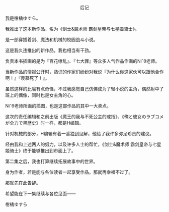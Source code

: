 <p align="center">后记</p>

我是柑橘ゆすら。

我推出了这本新作品，名为《剑士&魔术师 霸剑皇帝与七星姬骑士》。

是一部穿插着剑、魔法和机械的校园战斗小说。

这是我久违推出的新作品，我也相当有干劲。

负责本书插画的是为『百花缭乱』、『七大罪』等众多人气作品作画的Niˆθ老师。

当新作品的情报公开时，熟识的作家们纷纷对我说『为什么你这家伙可以跟他合作啊！』『羡慕死了！』。

虽然这样的比喻有点奇怪，不过我感觉自己仿佛成为了轻小说的主角，偶然射中了班上的偶像，同时也是女主角的心。

Niˆθ老师所画的插图，也是这部作品的其中一大卖点。

这次的责任编辑和之前出版《魔王的我与不死公主的戒指》、《俺と彼女のラブコメが全力で黒歴史》时一样，都是H编辑。

针对机械的部分，H编辑有着一番独到见解，他给了我许多弥足珍贵的建议。

经由我和上述两人的努力，以及许多人士的帮忙，《剑士&魔术师 霸剑皇帝与七星姬骑士》终于能够推出到市面上了。

第二集之后，我也打算继续拓展故事中的世界。

身为作者，若是能与各位读者一起享受作品，那就再幸福不过了。

那就先在此告辞。

希望能在下一集继续与各位见面——

柑橘ゆすら

